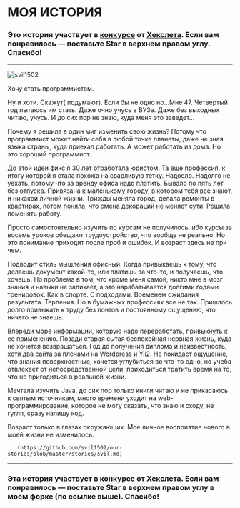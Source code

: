 МОЯ ИСТОРИЯ
===========
### Это история участвует в [конкурсе](http://mystory.hexlet.io/) от [Хекслета](https://ru.hexlet.io/). Если вам понравилось — поставьте Star в верхнем правом углу. Спасибо!

---
![svil1502](https://user-images.githubusercontent.com/23365602/46631527-580efe80-cb50-11e8-9166-675058ac96ae.jpg)
<p>Хочу стать программистом.</p>
<p>Ну и хоти. Скажут( подумают).  Если бы не одно но...Мне 47. Четвертый год пытаюсь им стать. Даже очно учусь в ВУЗе. Даже без выходных читаю, учусь. И до сих пор не знаю, куда меня это заведет...</p>

<p>Почему я решила в один миг изменить свою жизнь? Потому что программист может найти себя в любой точке планеты, даже не зная языка страны, куда приехал работать. А может работать из дома. Но это хороший программист.</p>

<p>До этой идеи фикс я 30 лет отработала юристом. Та еще профессия, к итогу которой я стала похожа на сварливую тетку.  Надоело.  Надолго не уехать, потому что за аренду офиса надо платить. Бывало по пять лет без отпуска. Привязана к маленькому городу, в котором тебя все знают, и никакой личной жизни.  Трижды меняла город, делала ремонты в квартирах, потом поняла, что смена декораций не меняет сути. Решила поменять работу.</p>

<p>Просто самостоятельно изучить по курсам не получилось, ибо курсы за восемь уроков обещают трудоустройство, что вообще не реально. Но это понимание приходит после проб и ошибок. И возраст здесь не при чем.</p>

<p>Подводит стиль мышления офисный. Когда привыкаешь к тому, что делаешь документ какой-то, или платишь за что-то, и получаешь, что хочешь. Но проблема в том, что кроме меня самой,  никто мне в мозг знания и навыки не запихает, а это нарабатывается долгими годами тренировок. Как в спорте. С подходами. Временем ожидания результата. Терпения. Но в бумажных профессиях все не так. Пришлось долго привыкать к труду без понтов и постоянному ощущению, что ничего не знаешь.</p> 

<p>Впереди море информации, которую надо переработать, привыкнуть к ее применению. Позади старая сытая беспокойная нервная жизнь, куда не хочется возвращаться. Год до получения диплома и неизвестность, хотя два сайта за плечами на Wordpress и Yii2. Не покидает ощущение, что знания поверхностные, хочется углубиться во что-то одно,  но учеба отвлекает от непосредственной цели,  приходиться тратить время на то, что не пригодиться в реальной жизни.</p>

<p>Мечтала изучить Java, до сих пор только книги читаю и не прикасаюсь к святым источникам, много времени уходит на web-программирование, которое не могу сказать, что знаю и сходу, не гугля, сразу напишу код.</p>

<p>Возраст только в глазах окружающих. Мое личное восприятие нового в моей жизни не изменилось. </p>

       (https://github.com/svil1502/our-stories/blob/master/stories/svil.md)
      
---

### Эта история участвует в [конкурсе](http://mystory.hexlet.io/) от [Хекслета](https://ru.hexlet.io/). Если вам понравилось — поставьте Star в верхнем правом углу в моём форке (по ссылке выше). Спасибо!
